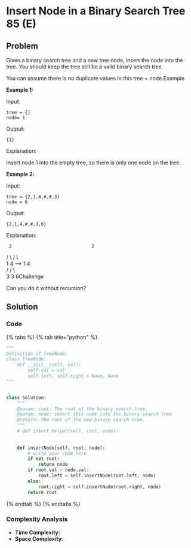 # Insert Node in a Binary Search Tree 85 \(E\)

## Problem

Given a binary search tree and a new tree node, insert the node into the tree. You should keep the tree still be a valid binary search tree.

You can assume there is no duplicate values in this tree + node.Example

**Example 1:**

Input:

```text
tree = {}
node= 1
```

Output:

```text
{1}
```

Explanation:

Insert node 1 into the empty tree, so there is only one node on the tree.

**Example 2:**

Input:

```text
tree = {2,1,4,#,#,3}
node = 6
```

Output:

```text
{2,1,4,#,#,3,6}
```

Explanation:

     2                              2  
   /   \                          /   \  
 1     4          --&gt;       1       4  
       /                                /  \  
    3                                3      6Challenge

Can you do it without recursion?

## Solution 

### Code

{% tabs %}
{% tab title="python" %}
```python
"""
Definition of TreeNode:
class TreeNode:
    def __init__(self, val):
        self.val = val
        self.left, self.right = None, None
"""


class Solution:
    """
    @param: root: The root of the binary search tree.
    @param: node: insert this node into the binary search tree
    @return: The root of the new binary search tree.
    """
    # def insert_helper(self, root, node):
        
    
    def insertNode(self, root, node):
        # write your code here
        if not root:
            return node
        if root.val > node.val:
            root.left = self.insertNode(root.left, node)
        else:
            root.right = self.insertNode(root.right, node)
        return root
```
{% endtab %}
{% endtabs %}

### Complexity Analysis

* **Time Complexity:**
* **Space Complexity:**

